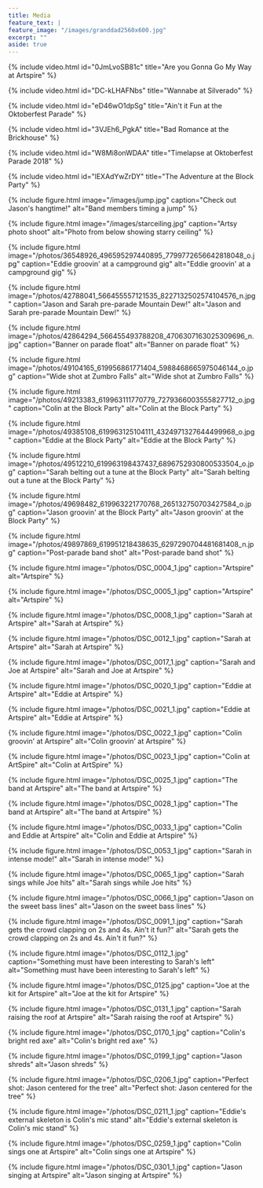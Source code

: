 ```yaml
---
title: Media
feature_text: |
feature_image: "/images/granddad2560x600.jpg"
excerpt: ""
aside: true
---
```


{% include video.html id="0JmLvoSB81c" title="Are you Gonna Go My Way at Artspire" %}

{% include video.html id="DC-kLHAFNbs" title="Wannabe at Silverado" %}

{% include video.html id="eD46wO1dpSg" title="Ain't it Fun at the Oktoberfest Parade" %}

{% include video.html id="3VJEh6_PgkA" title="Bad Romance at the Brickhouse" %}

{% include video.html id="W8Mi8onWDAA" title="Timelapse at Oktoberfest Parade 2018" %}

{% include video.html id="lEXAdYwZrDY" title="The Adventure at the Block Party" %}

{% include figure.html image="/images/jump.jpg" caption="Check out Jason's hangtime!" alt="Band members timing a jump" %}

{% include figure.html image="/images/starceiling.jpg" caption="Artsy photo shoot" alt="Photo from below showing starry ceiling" %}

{% include figure.html image="/photos/36548926_496595297440895_7799772656642818048_o.jpg" caption="Eddie groovin' at a campground gig" alt="Eddie groovin' at a campground gig" %}

{% include figure.html image="/photos/42788041_566455557121535_8227132502574104576_n.jpg" caption="Jason and Sarah pre-parade Mountain Dew!" alt="Jason and Sarah pre-parade Mountain Dew!" %}

{% include figure.html image="/photos/42864294_566455493788208_4706307163025309696_n.jpg" caption="Banner on parade float" alt="Banner on parade float" %}

{% include figure.html image="/photos/49104165_619956861771404_5988468665975046144_o.jpg" caption="Wide shot at Zumbro Falls" alt="Wide shot at Zumbro Falls" %}

{% include figure.html image="/photos/49213383_619963111770779_7279366003555827712_o.jpg" caption="Colin at the Block Party" alt="Colin at the Block Party" %}

{% include figure.html image="/photos/49385108_619963125104111_4324971327644499968_o.jpg" caption="Eddie at the Block Party" alt="Eddie at the Block Party" %}

{% include figure.html image="/photos/49512210_619963198437437_6896752930800533504_o.jpg" caption="Sarah belting out a tune at the Block Party" alt="Sarah belting out a tune at the Block Party" %}

{% include figure.html image="/photos/49698482_619963221770768_265132750703427584_o.jpg" caption="Jason groovin' at the Block Party" alt="Jason groovin' at the Block Party" %}

{% include figure.html image="/photos/49897869_619951218438635_6297290704481681408_n.jpg" caption="Post-parade band shot" alt="Post-parade band shot" %}

{% include figure.html image="/photos/DSC_0004_1.jpg" caption="Artspire" alt="Artspire" %}

{% include figure.html image="/photos/DSC_0005_1.jpg" caption="Artspire" alt="Artspire" %}

{% include figure.html image="/photos/DSC_0008_1.jpg" caption="Sarah at Artspire" alt="Sarah at Artspire" %}

{% include figure.html image="/photos/DSC_0012_1.jpg" caption="Sarah at Artspire" alt="Sarah at Artspire" %}

{% include figure.html image="/photos/DSC_0017_1.jpg" caption="Sarah and Joe at Artspire" alt="Sarah and Joe at Artspire" %}

{% include figure.html image="/photos/DSC_0020_1.jpg" caption="Eddie at Artspire" alt="Eddie at Artspire" %}

{% include figure.html image="/photos/DSC_0021_1.jpg" caption="Eddie at Artspire" alt="Eddie at Artspire" %}

{% include figure.html image="/photos/DSC_0022_1.jpg" caption="Colin groovin' at Artspire" alt="Colin groovin' at Artspire" %}

{% include figure.html image="/photos/DSC_0023_1.jpg" caption="Colin at ArtSpire" alt="Colin at ArtSpire" %}

{% include figure.html image="/photos/DSC_0025_1.jpg" caption="The band at Artspire" alt="The band at Artspire" %}

{% include figure.html image="/photos/DSC_0028_1.jpg" caption="The band at Artspire" alt="The band at Artspire" %}

{% include figure.html image="/photos/DSC_0033_1.jpg" caption="Colin and Eddie at Artspire" alt="Colin and Eddie at Artspire" %}

{% include figure.html image="/photos/DSC_0053_1.jpg" caption="Sarah in intense mode!" alt="Sarah in intense mode!" %}

{% include figure.html image="/photos/DSC_0065_1.jpg" caption="Sarah sings while Joe hits" alt="Sarah sings while Joe hits" %}

{% include figure.html image="/photos/DSC_0066_1.jpg" caption="Jason on the sweet bass lines" alt="Jason on the sweet bass lines" %}

{% include figure.html image="/photos/DSC_0091_1.jpg" caption="Sarah gets the crowd clapping on 2s and 4s. Ain't it fun?" alt="Sarah gets the crowd clapping on 2s and 4s. Ain't it fun?" %}

{% include figure.html image="/photos/DSC_0112_1.jpg" caption="Something must have been interesting to Sarah's left" alt="Something must have been interesting to Sarah's left" %}

{% include figure.html image="/photos/DSC_0125.jpg" caption="Joe at the kit for Artspire" alt="Joe at the kit for Artspire" %}

{% include figure.html image="/photos/DSC_0131_1.jpg" caption="Sarah raising the roof at Artspire" alt="Sarah raising the roof at Artspire" %}

{% include figure.html image="/photos/DSC_0170_1.jpg" caption="Colin's bright red axe" alt="Colin's bright red axe" %}

{% include figure.html image="/photos/DSC_0199_1.jpg" caption="Jason shreds" alt="Jason shreds" %}

{% include figure.html image="/photos/DSC_0206_1.jpg" caption="Perfect shot: Jason centered for the tree" alt="Perfect shot: Jason centered for the tree" %}

{% include figure.html image="/photos/DSC_0211_1.jpg" caption="Eddie's external skeleton is Colin's mic stand" alt="Eddie's external skeleton is Colin's mic stand" %}

{% include figure.html image="/photos/DSC_0259_1.jpg" caption="Colin sings one at Artspire" alt="Colin sings one at Artspire" %}

{% include figure.html image="/photos/DSC_0301_1.jpg" caption="Jason singing at Artspire" alt="Jason singing at Artspire" %}


<!--

{% include figure.html image="https://picsum.photos/600/800?image=894" caption="Image with caption" width="300" height="800" %}

{% include figure.html image="https://picsum.photos/1600/800?image=894" alt="Image with just alt text" %}

-->
